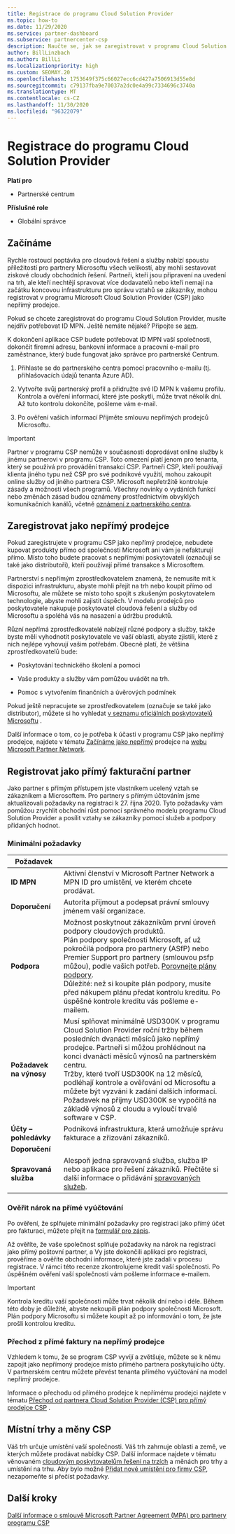 ```yaml
---
title: Registrace do programu Cloud Solution Provider
ms.topic: how-to
ms.date: 11/29/2020
ms.service: partner-dashboard
ms.subservice: partnercenter-csp
description: Naučte se, jak se zaregistrovat v programu Cloud Solution Provider (CSP), který je nejvhodnější pro vaši firmu, jako je například nepřímý prodejce nebo partner s přímým fakturací.
author: BillLinzbach
ms.author: BillLi
ms.localizationpriority: high
ms.custom: SEOMAY.20
ms.openlocfilehash: 1753649f375c66027ecc6cd427a7506913d55e8d
ms.sourcegitcommit: c79137fba9e70037a2dc0e4a99c7334696c3740a
ms.translationtype: MT
ms.contentlocale: cs-CZ
ms.lasthandoff: 11/30/2020
ms.locfileid: "96322079"
---
```

# <a name="enroll-in-the-cloud-solution-provider-program"></a>Registrace do programu Cloud Solution Provider

**Platí pro**

- Partnerské centrum  

**Příslušné role**

- Globální správce

## <a name="get-started"></a>Začínáme

Rychle rostoucí poptávka pro cloudová řešení a služby nabízí spoustu příležitostí pro partnery Microsoftu všech velikostí, aby mohli sestavovat ziskové cloudy obchodních řešení. Partneři, kteří jsou připravení na uvedení na trh, ale kteří nechtějí spravovat více dodavatelů nebo kteří nemají na začátku koncovou infrastrukturu pro správu vztahů se zákazníky, mohou registrovat v programu Microsoft Cloud Solution Provider (CSP) jako nepřímý prodejce.

Pokud se chcete zaregistrovat do programu Cloud Solution Provider, musíte nejdřív potřebovat ID MPN. Ještě nemáte nějaké? Připojte se [sem](https://partner.microsoft.com/).

K dokončení aplikace CSP budete potřebovat ID MPN vaší společnosti, dokončit firemní adresu, bankovní informace a pracovní e-mail pro zaměstnance, který bude fungovat jako správce pro partnerské Centrum.

1. Přihlaste se do partnerského centra pomocí pracovního e-mailu (tj. přihlašovacích údajů tenanta Azure AD).

2. Vytvořte svůj partnerský profil a přidružte své ID MPN k vašemu profilu.
Kontrola a ověření informací, které jste poskytli, může trvat několik dní. Až tuto kontrolu dokončíte, pošleme vám e-mail.

3. Po ověření vašich informací Přijměte smlouvu nepřímých prodejců Microsoftu.

> [!IMPORTANT]  
> Partner v programu CSP nemůže v současnosti doprodávat online služby k jinému partnerovi v programu CSP. Toto omezení platí jenom pro tenanta, který se používá pro provádění transakcí CSP. Partneři CSP, kteří používají klienta jiného typu než CSP pro své podnikové využití, mohou zakoupit online služby od jiného partnera CSP. Microsoft nepřetržitě kontroluje zásady a možnosti všech programů. Všechny novinky o vydáních funkcí nebo změnách zásad budou oznámeny prostřednictvím obvyklých komunikačních kanálů, včetně [oznámení z partnerského centra](announcements/index.md).

## <a name="enroll-as-an-indirect-reseller"></a>Zaregistrovat jako nepřímý prodejce

Pokud zaregistrujete v programu CSP jako nepřímý prodejce, nebudete kupovat produkty přímo od společnosti Microsoft ani vám je nefakturují přímo. Místo toho budete pracovat s nepřímými poskytovateli (označují se také jako distributoři), kteří používají přímé transakce s Microsoftem.

Partnerství s nepřímým zprostředkovatelem znamená, že nemusíte mít k dispozici infrastrukturu, abyste mohli přejít na trh nebo koupit přímo od Microsoftu, ale můžete se místo toho spojit s zkušeným poskytovatelem technologie, abyste mohli zajistit úspěch. V modelu prodejců pro poskytovatele nakupuje poskytovatel cloudová řešení a služby od Microsoftu a spoléhá vás na nasazení a údržbu produktů.

Různí nepřímá zprostředkovatelé nabízejí různé podpory a služby, takže byste měli vyhodnotit poskytovatele ve vaší oblasti, abyste zjistili, které z nich nejlépe vyhovují vašim potřebám. Obecně platí, že většina zprostředkovatelů bude:

- Poskytování technického školení a pomoci

- Vaše produkty a služby vám pomůžou uvádět na trh.

- Pomoc s vytvořením finančních a úvěrových podmínek

Pokud ještě nepracujete se zprostředkovatelem (označuje se také jako distributor), můžete si ho vyhledat [v seznamu oficiálních poskytovatelů Microsoftu](https://partnercenter.microsoft.com/partner/find-a-provider) .

Další informace o tom, co je potřeba k účasti v programu CSP jako nepřímý prodejce, najdete v tématu [Začínáme jako nepřímý](https://partner.microsoft.com/cloud-solution-provider/whats-required) prodejce na [webu Microsoft Partner Network](https://partner.microsoft.com/).

## <a name="enroll-as-a-direct-bill-partner"></a>Registrovat jako přímý fakturační partner

Jako partner s přímým přístupem jste vlastníkem ucelený vztah se zákazníkem a Microsoftem. Pro partnery s přímým účtováním jsme aktualizovali požadavky na registraci k 27. října 2020. Tyto požadavky vám pomůžou zrychlit obchodní růst pomocí správného modelu programu Cloud Solution Provider a posílit vztahy se zákazníky pomocí služeb a podpory přidaných hodnot.  

### <a name="minimum-requirements"></a>Minimální požadavky

|**Požadavek**|                             |
|--------------------------------|--------------------------------------------------------------|
|**ID MPN**   |Aktivní členství v Microsoft Partner Network a MPN ID pro umístění, ve kterém chcete prodávat.    |
|**Doporučení**   |Autorita přijmout a podepsat právní smlouvy jménem vaší organizace.|
|**Podpora**   |Možnost poskytnout zákazníkům první úroveň podpory cloudových produktů. <br>Plán podpory společnosti Microsoft, ať už pokročilá podpora pro partnery (ASfP) nebo Premier Support pro partnery (smlouvou psfp můžou), podle vašich potřeb. [Porovnejte plány podpory](https://partner.microsoft.com/support/partnersupport).<br> Důležité: než si koupíte plán podpory, musíte před nákupem plánu předat kontrolu kreditu. Po úspěšné kontrole kreditu vás pošleme e-mailem. |
|**Požadavek na výnosy**|Musí splňovat minimálně USD300K v programu Cloud Solution Provider roční tržby během posledních dvanácti měsíců jako nepřímý prodejce. Partneři si můžou prohlédnout na konci dvanácti měsíců výnosů na partnerském centru.<br/>Tržby, které tvoří USD300K na 12 měsíců, podléhají kontrole a ověřování od Microsoftu a můžete být vyzváni k zadání dalších informací. Požadavek na příjmy USD300K se vypočítá na základě výnosů z cloudu a vyloučí trvalé software v CSP.|
|**Účty – pohledávky** |Podniková infrastruktura, která umožňuje správu fakturace a zřizování zákazníků.|
|**Doporučení**|             |
|**Spravovaná služba**   |Alespoň jedna spravovaná služba, služba IP nebo aplikace pro řešení zákazníků. Přečtěte si další informace o přidávání [spravovaných služeb](https://partner.microsoft.com/business-opportunities/managed-services-provider).|

### <a name="verify-direct-bill-eligibility"></a>Ověřit nárok na přímé vyúčtování

Po ověření, že splňujete minimální požadavky pro registraci jako přímý účet pro fakturaci, můžete přejít na [formulář pro zápis](https://partner.microsoft.com/pcv/register/joinnow/enrollmentwelcome/Reseller/migrate?cloudInstance=Global).

Až ověříte, že vaše společnost splňuje požadavky na nárok na registraci jako přímý poštovní partner, a Vy jste dokončili aplikaci pro registraci, prověříme a ověříte obchodní informace, které jste zadali v procesu registrace. V rámci této recenze zkontrolujeme kredit vaší společnosti. Po úspěšném ověření vaší společnosti vám pošleme informace e-mailem.
>[!IMPORTANT]
>Kontrola kreditu vaší společnosti může trvat několik dní nebo i déle. Během této doby je důležité, abyste nekoupili plán podpory společnosti Microsoft. Plán podpory Microsoftu si můžete koupit až po informování o tom, že jste prošli kontrolou kreditu.

### <a name="transition-from-direct-bill-to-indirect-reseller"></a>Přechod z přímé faktury na nepřímý prodejce

Vzhledem k tomu, že se program CSP vyvíjí a zvětšuje, můžete se k němu zapojit jako nepřímoný prodejce místo přímého partnera poskytujícího účty. V partnerském centru můžete převést tenanta přímého vyúčtování na model nepřímý prodejce.

Informace o přechodu od přímého prodejce k nepřímému prodejci najdete v tématu [Přechod od partnera Cloud Solution Provider (CSP) pro přímý prodejce CSP](transition-direct-to-indirect.md) .

## <a name="csp-regional-markets-and-currencies"></a>Místní trhy a měny CSP

Váš trh určuje umístění vaší společnosti. Váš trh zahrnuje oblasti a země, ve kterých můžete prodávat nabídky CSP. Další informace najdete v tématu věnovaném [cloudovým poskytovatelům řešení na trzích](regional-authorization-overview.md) a měnách pro trhy a umístění na trhu.
Aby bylo možné [Přidat nové umístění pro firmy CSP](manage-locations.md), nezapomeňte si přečíst požadavky.

## <a name="next-steps"></a>Další kroky

[Další informace o smlouvě Microsoft Partner Agreement (MPA) pro partnery programu CSP](microsoft-partner-agreement.md)
